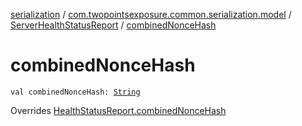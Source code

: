 [serialization](../../index.md) / [com.twopointsexposure.common.serialization.model](../index.md) / [ServerHealthStatusReport](index.md) / [combinedNonceHash](./combined-nonce-hash.md)

# combinedNonceHash

`val combinedNonceHash: `[`String`](https://kotlinlang.org/api/latest/jvm/stdlib/kotlin/-string/index.html)

Overrides [HealthStatusReport.combinedNonceHash](../-health-status-report/combined-nonce-hash.md)


